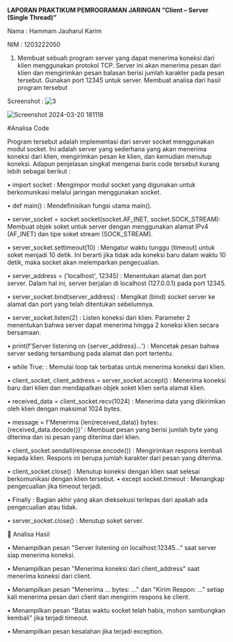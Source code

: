 **LAPORAN PRAKTIKUM PEMROGRAMAN JARINGAN
“Client – Server (Single Thread)”**


Nama : Hammam Jauharul Karim

NIM : 1203222050

1.	Membuat sebuah program server yang dapat menerima koneksi dari klien menggunakan protokol TCP. Server ini akan menerima pesan dari klien dan mengirimkan pesan balasan berisi jumlah karakter pada pesan tersebut. Gunakan port 12345 untuk server. Membuat analisa dari hasil program tersebut

Screenshot :
![3](https://github.com/hammamkarim/Pemrograman_Jaringan/assets/114963944/de248303-8573-443a-a8d8-251e246b404e)


![Screenshot 2024-03-20 181118](https://github.com/hammamkarim/Pemrograman_Jaringan/assets/114963944/ec06bea6-42cc-40e0-be2c-3af6b9fbb32f)


#Analisa Code

Program tersebut adalah implementasi dari server socket menggunakan modul socket. Ini adalah server yang sederhana yang akan menerima koneksi dari klien, mengirimkan pesan ke klien, dan kemudian menutup koneksi. Adapun penjelasan singkat mengenai baris code tersebut kurang lebih sebagai berikut :

•	import socket : Mengimpor modul socket yang digunakan untuk berkomunikasi melalui jaringan menggunakan socket.

•	def main() : Mendefinisikan fungsi utama main().

•	server_socket = socket.socket(socket.AF_INET, socket.SOCK_STREAM): 
Membuat objek soket untuk server dengan menggunakan alamat IPv4 (AF_INET) dan tipe soket stream (SOCK_STREAM).

•	server_socket.settimeout(10) : Mengatur waktu tunggu (timeout) untuk soket menjadi 10 detik. Ini berarti jika tidak ada koneksi baru dalam waktu 10 detik, maka socket akan melemparkan pengecualian.

•	server_address = ('localhost', 12345) : Menentukan alamat dan port server. Dalam hal ini, server berjalan di localhost (127.0.0.1) pada port 12345.

•	server_socket.bind(server_address) : Mengikat (bind) socket server ke alamat dan port yang telah ditentukan sebelumnya.

•	server_socket.listen(2) : Listen koneksi dari klien. Parameter 2 menentukan bahwa server dapat menerima hingga 2 koneksi klien secara bersamaan.

•	print(f'Server listening on {server_address}...') : Mencetak pesan bahwa server sedang tersambung pada alamat dan port tertentu.

•	while True: : Memulai loop tak terbatas untuk menerima koneksi dari klien.

•	client_socket, client_address = server_socket.accept() : Menerima koneksi baru dari klien dan mendapatkan objek soket klien serta alamat klien.

•	received_data = client_socket.recv(1024) : Menerima data yang dikirimkan oleh klien dengan maksimal 1024 bytes.

•	message = f'Menerima {len(received_data)} bytes: {received_data.decode()}' : Membuat pesan yang berisi jumlah byte yang diterima dan isi pesan yang diterima dari klien.

•	client_socket.sendall(response.encode()) : Mengirimkan respons kembali kepada klien. Respons ini berupa jumlah karakter dari pesan yang diterima.

•	client_socket.close() : Menutup koneksi dengan klien saat selesai 
berkomunikasi dengan klien tersebut.
•	except socket.timeout : Menangkap pengecualian jika timeout terjadi.

•	Finally : Bagian akhir yang akan dieksekusi terlepas dari apakah ada pengecualian atau tidak.

•	server_socket.close() : Menutup soket server.

	Analisa Hasil

•	Menampilkan pesan "Server listening on localhost:12345..." saat server siap menerima koneksi.

•	Menampilkan pesan "Menerima koneksi dari client_address" saat menerima koneksi dari client.

•	Menampilkan pesan "Menerima ... bytes: ..." dan "Kirim Respon: ..." setiap kali menerima pesan dari client dan mengirim respons ke client.

•	Menampilkan pesan "Batas waktu socket telah habis, mohon sambungkan kembali" jika terjadi timeout.

•	Menampilkan pesan kesalahan jika terjadi exception.





